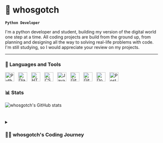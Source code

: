 # 🏹 whosgotch

**`Python Developer`**

I'm a python developer and student, building my version of the digital world one step at a time. All coding projects are build from the ground up, from planning and designing all the way to solving real-life problems with code. I'm still studying, so I would appreciate your review on my projects.

---

### 🧰 Languages and Tools
<img align="left" alt="Python" width="30px" style="padding-right:10px;" src="https://cdn.jsdelivr.net/gh/devicons/devicon/icons/python/python-plain.svg" />
<img align="left" alt="Django" width="30px" style="padding-right:10px;" src="https://cdn.jsdelivr.net/gh/devicons/devicon/icons/django/django-plain.svg" />
<img align="left" alt="HTML" width="30px" style="padding-right:10px;" src="https://cdn.jsdelivr.net/gh/devicons/devicon/icons/html5/html5-plain.svg" />
<img align="left" alt="CSS" width="30px" style="padding-right:10px;" src="https://cdn.jsdelivr.net/gh/devicons/devicon/icons/css3/css3-plain.svg" />
<img align="left" alt="JavaScript" width="30px" style="padding-right:10px;" src="https://cdn.jsdelivr.net/gh/devicons/devicon/icons/javascript/javascript-plain.svg" />
<img align="left" alt="Git" width="30px" style="padding-right:10px;" src="https://cdn.jsdelivr.net/gh/devicons/devicon/icons/git/git-original.svg" />
<img align="left" alt="GitHub" width="30px" style="padding-right:10px;" src="https://cdn.jsdelivr.net/gh/devicons/devicon/icons/github/github-original.svg" />
<img align="left" alt="Docker" width="30px" style="padding-right:10px;" src="https://cdn.jsdelivr.net/gh/devicons/devicon/icons/docker/docker-plain.svg" />
<img align="left" alt="PostgreSQL" width="30px" style="padding-right:10px;" src="https://cdn.jsdelivr.net/gh/devicons/devicon/icons/postgresql/postgresql-plain.svg" />
<br />

#

### 📊 Stats

![whosgotch's GitHub stats](https://github-readme-stats.vercel.app/api?username=whosgotch&show_icons=true&theme=gruvbox)

<!-- ![GitHub Streak](https://streak-stats.demolab.com?user=whosgotch&theme=gruvbox&border_radius=4.5) -->

#

<details>
<summary><h3>👨‍💻 whosgotch's Coding Journey</h3></summary>
   I started my coding journey as a naive computer enginerring student with a passion to learn everything I could about this programming world - code, unix, linux, theory. And all the while, teaching myself game development with a dream to build my own game, but that soon got overshadowed by my desire to excel in Python. I've started developing web apps that helps me in my daily routine. Throw that process, I've learned a lot about webservices, databases and the process of a development tech projects. 
